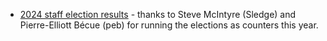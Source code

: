   * [2024 staff election results](/ElectionResults/2024) - thanks to
    Steve McIntyre (Sledge) and Pierre-Elliott Bécue (peb) for running
    the elections as counters this year.
